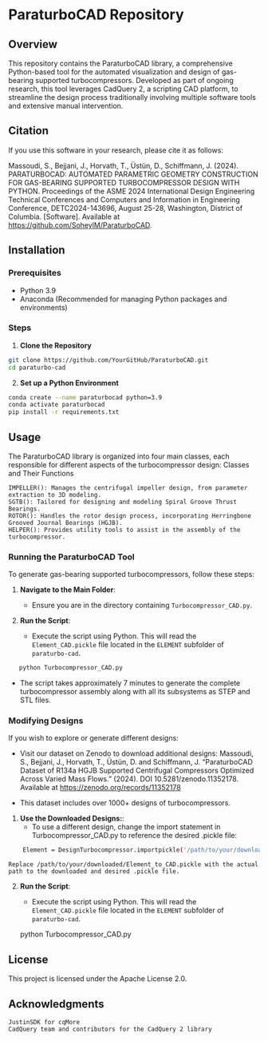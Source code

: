 # ParaturboCAD Repository

## Overview
This repository contains the ParaturboCAD library, a comprehensive Python-based tool for the automated visualization and design of gas-bearing supported turbocompressors. Developed as part of ongoing research, this tool leverages CadQuery 2, a scripting CAD platform, to streamline the design process traditionally involving multiple software tools and extensive manual intervention.

## Citation
If you use this software in your research, please cite it as follows:

Massoudi, S., Bejjani, J., Horvath, T., Üstün, D., Schiffmann, J. (2024). PARATURBOCAD: AUTOMATED PARAMETRIC GEOMETRY CONSTRUCTION FOR GAS-BEARING SUPPORTED TURBOCOMPRESSOR DESIGN WITH PYTHON. Proceedings of the ASME 2024 International Design Engineering Technical Conferences and Computers and Information in Engineering Conference, DETC2024-143696, August 25-28, Washington, District of Columbia. [Software]. Available at https://github.com/SoheylM/ParaturboCAD.

## Installation

### Prerequisites
- Python 3.9
- Anaconda (Recommended for managing Python packages and environments)

### Steps
1. **Clone the Repository**
```bash
git clone https://github.com/YourGitHub/ParaturboCAD.git
cd paraturbo-cad
```


2. **Set up a Python Environment**
```bash
conda create --name paraturbocad python=3.9
conda activate paraturbocad
pip install -r requirements.txt
```

## Usage

The ParaturboCAD library is organized into four main classes, each responsible for different aspects of the turbocompressor design:
Classes and Their Functions

    IMPELLER(): Manages the centrifugal impeller design, from parameter extraction to 3D modeling.
    SGTB(): Tailored for designing and modeling Spiral Groove Thrust Bearings.
    ROTOR(): Handles the rotor design process, incorporating Herringbone Grooved Journal Bearings (HGJB).
    HELPER(): Provides utility tools to assist in the assembly of the turbocompressor.

### Running the ParaturboCAD Tool
To generate gas-bearing supported turbocompressors, follow these steps:

1. **Navigate to the Main Folder**:
   - Ensure you are in the directory containing `Turbocompressor_CAD.py`.

2. **Run the Script**:
   - Execute the script using Python. This will read the `Element_CAD.pickle` file located in the `ELEMENT` subfolder of `paraturbo-cad`.
```bash
   python Turbocompressor_CAD.py
```

   - The script takes approximately 7 minutes to generate the complete turbocompressor assembly along with all its subsystems as STEP and STL files.

### Modifying Designs

If you wish to explore or generate different designs:

- Visit our dataset on Zenodo to download additional designs:
    Massoudi, S., Bejjani, J., Horvath, T., Üstün, D. and Schiffmann, J. “ParaturboCAD Dataset of R134a HGJB Supported Centrifugal Compressors Optimized Across Varied Mass Flows.” (2024). DOI 10.5281/zenodo.11352178. Available at https://zenodo.org/records/11352178

- This dataset includes over 1000+ designs of turbocompressors.


1. **Use the Downloaded Designs:**:
    - To use a different design, change the import statement in Turbocompressor_CAD.py to reference the desired .pickle file:
```bash
    Element = DesignTurbocompressor.importpickle('/path/to/your/downloaded/Element_to_CAD.pickle')
```
    Replace /path/to/your/downloaded/Element_to_CAD.pickle with the actual path to the downloaded and desired .pickle file.

2. **Run the Script**:
   - Execute the script using Python. This will read the `Element_CAD.pickle` file located in the `ELEMENT` subfolder of `paraturbo-cad`.

   python Turbocompressor_CAD.py



## License

This project is licensed under the Apache License 2.0.

## Acknowledgments

    JustinSDK for cqMore
    CadQuery team and contributors for the CadQuery 2 library




